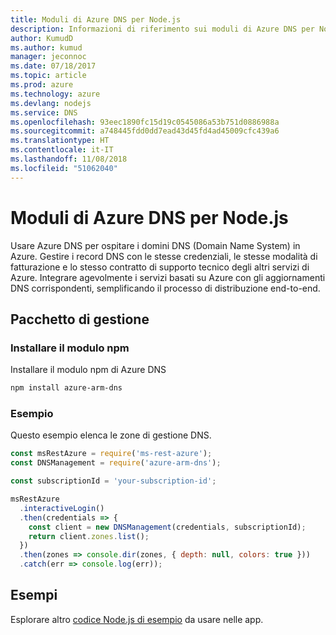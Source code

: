 ```yaml
---
title: Moduli di Azure DNS per Node.js
description: Informazioni di riferimento sui moduli di Azure DNS per Node.js
author: KumudD
ms.author: kumud
manager: jeconnoc
ms.date: 07/18/2017
ms.topic: article
ms.prod: azure
ms.technology: azure
ms.devlang: nodejs
ms.service: DNS
ms.openlocfilehash: 93eec1890fc15d19c0545086a53b751d0886988a
ms.sourcegitcommit: a748445fdd0dd7ead43d45fd4ad45009cfc439a6
ms.translationtype: HT
ms.contentlocale: it-IT
ms.lasthandoff: 11/08/2018
ms.locfileid: "51062040"
---
```

# <a name="azure-dns-modules-for-nodejs"></a>Moduli di Azure DNS per Node.js

Usare Azure DNS per ospitare i domini DNS (Domain Name System) in Azure. Gestire i record DNS con le stesse credenziali, le stesse modalità di fatturazione e lo stesso contratto di supporto tecnico degli altri servizi di Azure. Integrare agevolmente i servizi basati su Azure con gli aggiornamenti DNS corrispondenti, semplificando il processo di distribuzione end-to-end.

## <a name="management-package"></a>Pacchetto di gestione

### <a name="install-the-npm-module"></a>Installare il modulo npm

Installare il modulo npm di Azure DNS

```bash
npm install azure-arm-dns
```

### <a name="example"></a>Esempio

Questo esempio elenca le zone di gestione DNS.

```javascript
const msRestAzure = require('ms-rest-azure');
const DNSManagement = require('azure-arm-dns');

const subscriptionId = 'your-subscription-id';

msRestAzure
  .interactiveLogin()
  .then(credentials => {
    const client = new DNSManagement(credentials, subscriptionId);
    return client.zones.list();
  })
  .then(zones => console.dir(zones, { depth: null, colors: true }))
  .catch(err => console.log(err));
```

## <a name="samples"></a>Esempi

Esplorare altro [codice Node.js di esempio](https://azure.microsoft.com/resources/samples/?platform=nodejs) da usare nelle app.
